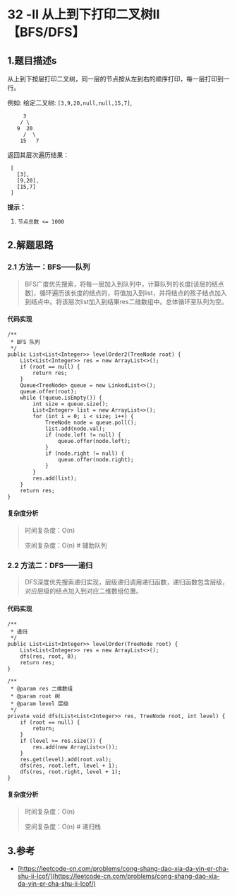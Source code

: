 # 32 -Ⅱ 从上到下打印二叉树Ⅱ【BFS/DFS】

## 1.题目描述s

从上到下按层打印二叉树，同一层的节点按从左到右的顺序打印，每一层打印到一行。

例如: 给定二叉树: `[3,9,20,null,null,15,7]`,

```text
     3
    / \
   9  20
     /  \
    15   7
```

返回其层次遍历结果：

```text
 [
   [3],
   [9,20],
   [15,7]
 ]
```

**提示：**

1. `节点总数 <= 1000`

## 2.解题思路

### 2.1 方法一：BFS——队列

> BFS广度优先搜索，将每一层加入到队列中，计算队列的长度\[该层的结点数\]，循环遍历该长度的结点的，将值加入到list，并将结点的孩子结点加入到结点中。将该层次list加入到结果res二维数组中。总体循环至队列为空。

#### 代码实现

```text
/**
 * BFS 队列
 */
public List<List<Integer>> levelOrder2(TreeNode root) {
    List<List<Integer>> res = new ArrayList<>();
    if (root == null) {
        return res;
    }
    Queue<TreeNode> queue = new LinkedList<>();
    queue.offer(root);
    while (!queue.isEmpty()) {
        int size = queue.size();
        List<Integer> list = new ArrayList<>();
        for (int i = 0; i < size; i++) {
            TreeNode node = queue.poll();
            list.add(node.val);
            if (node.left != null) {
                queue.offer(node.left);
            }
            if (node.right != null) {
                queue.offer(node.right);
            }
        }
        res.add(list);
    }
    return res;
}
```

#### 复杂度分析

> 时间复杂度：O\(n\)
>
> 空间复杂度：O\(n\) \# 辅助队列

### 2.2 方法二：DFS——递归

> DFS深度优先搜索递归实现，层级递归调用递归函数，递归函数包含层级，对应层级的结点加入到对应二维数组位置。

#### 代码实现

```text
/**
 * 递归
 */
public List<List<Integer>> levelOrder(TreeNode root) {
    List<List<Integer>> res = new ArrayList<>();
    dfs(res, root, 0);
    return res;
}

/**
 * @param res 二维数组
 * @param root 树
 * @param level 层级
 */
private void dfs(List<List<Integer>> res, TreeNode root, int level) {
    if (root == null) {
        return;
    }
    if (level >= res.size()) {
        res.add(new ArrayList<>());
    }
    res.get(level).add(root.val);
    dfs(res, root.left, level + 1);
    dfs(res, root.right, level + 1);
}
```

#### 复杂度分析

> 时间复杂度：O\(n\)
>
> 空间复杂度：O\(n\) \# 递归栈

## 3.参考

* [https://leetcode-cn.com/problems/cong-shang-dao-xia-da-yin-er-cha-shu-ii-lcof/](https://leetcode-cn.com/problems/cong-shang-dao-xia-da-yin-er-cha-shu-ii-lcof/)

